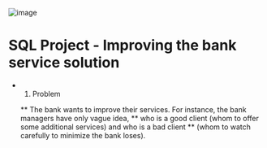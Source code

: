 ![image](https://user-images.githubusercontent.com/79090589/114392695-816cd300-9b6f-11eb-8b13-16c9465707fb.png)

# SQL Project - Improving the bank service solution

* 1. Problem

   ** The bank wants to improve their services. For instance, the bank managers have only vague idea,
   ** who is a good client (whom to offer some additional services) and who is a bad client
   ** (whom to watch carefully to minimize the bank loses).
